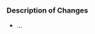 ### Description of Changes

- ...

<!-- Notes: additional context on why this PR is being merged when it doesn't seem like it should -->

<!-- Fixes: # -->
<!-- Closes: # -->
<!-- Refs: # -->
